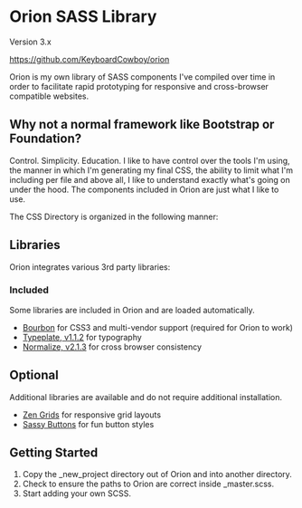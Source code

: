 # Orion SASS Library
Version 3.x

https://github.com/KeyboardCowboy/orion

Orion is my own library of SASS components I've compiled over time in order
to facilitate rapid prototyping for responsive and cross-browser compatible
websites.

## Why not a normal framework like Bootstrap or Foundation?
Control. Simplicity.  Education.  I like to have control over the tools I'm using,
the manner in which I'm generating my final CSS, the ability to limit what I'm
including per file and above all, I like to understand exactly what's going on
under the hood.  The components included in Orion are just what I like to use.

The CSS Directory is organized in the following manner:

## Libraries
Orion integrates various 3rd party libraries:

### Included
Some libraries are included in Orion and are loaded automatically.
- [Bourbon](http://bourbon.io) for CSS3 and multi-vendor support (required for Orion to work)
- [Typeplate, v1.1.2](http://typeplate.com) for typography
- [Normalize, v2.1.3](http://necolas.github.io/normalize.css) for cross browser consistency

## Optional
Additional libraries are available and do not require additional installation.
- [Zen Grids](http://zengrids.com) for responsive grid layouts
- [Sassy Buttons](http://jaredhardy.com/sassy-buttons) for fun button styles

## Getting Started
1. Copy the _new_project directory out of Orion and into another directory.
2. Check to ensure the paths to Orion are correct inside _master.scss.
3. Start adding your own SCSS.
